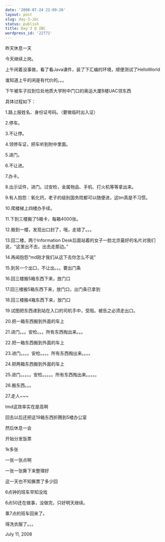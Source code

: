 ```yaml
---
date: '2008-07-24 22:09:26'
layout: post
slug: day-3-ibc
status: publish
title: Day 3 @ IBC
wordpress_id: '22771'
---
```


昨天休息一天  

今天继续上岗。 

上午闲着没事做，看了看Java课件，装了下汇编的环境，顺便测试了HelloWorld 

谁知道上午的闲是有代价的。。。 

下午被车子拉到位处地质大学附中门口的奥运大厦B楼UAC领东西 

具体过程如下： 

1.路上报姓名、身份证号码。（要做临时出入证） 

2.停车。 

3.不让停。 

4.领停车证，把车听到附中里面。 

5.进门。 

6.不让进。 

7.办卡。 

8.出示证件，进门。过安检，金属物品、手机、打火机等等拿出来。 

9.有人抱怨：氧化钙，老子的级别国务院都可以随便进，这tm真是不习惯。 

10.爬楼梯上四楼办手续。 

11.下到三楼搬了5箱卡，每箱4000张。 

12.搬到一楼，发现出口封了，哦，走错了。。。 

13.回二楼，两个Information Desk后面站着的女子一脸北京最好的名片对我们说，“这里出不去，出去走那边。” 

14.再闻抱怨“md刚才我们从这下去你怎么不说” 

15.到另一个出口，不让出。。。要出门条 

16.回三楼搬5箱东西下来，放门口 

17.回三楼搬5箱东西下来，放门口，出门条已拿到 

18.回三楼搬4箱东西下来，放门口 

19.试图把东西递到站在入口的司机手中，受阻。被告之必须走出口。 

20.把一箱东西搬到外面的车上 

21.进门。。。安检。。。所有东西掏出来。。。 

22.把一箱东西搬到外面的车上 

23.进门。。。。安检。。。。所有东西掏出来。。。。 

24.把两箱东西搬到外面的车上 

25.进门。。。。。安检。。。。。所有东西掏出来。。。。。 

26.搬东西。。。 

27.走人~~~ 

tmd这效率实在是高啊 

回去以后还把这19箱东西折腾到5楼办公室 

然后休息一会 

开始分发饭票 

1k多张 

一张一张点啊 

一张一张撕下来整理好 

这一天也不知撕票了多少回 

6点钟的班车早知没戏 

6点50还在做事，没做完，只好明天继续。 

乘7点的班车回来了。 

得洗衣服了。。。 

July 11, 2008
